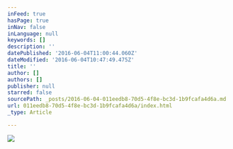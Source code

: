 ```yaml
---
inFeed: true
hasPage: true
inNav: false
inLanguage: null
keywords: []
description: ''
datePublished: '2016-06-04T11:00:44.060Z'
dateModified: '2016-06-04T10:47:49.475Z'
title: ''
author: []
authors: []
publisher: null
starred: false
sourcePath: _posts/2016-06-04-011eedb8-70d5-4f8e-bc3d-1b9fcafa4d6a.md
url: 011eedb8-70d5-4f8e-bc3d-1b9fcafa4d6a/index.html
_type: Article

---
```

![](https://the-grid-user-content.s3-us-west-2.amazonaws.com/3624776d-5952-4cc7-9078-bc2207f4c1e1.jpg)